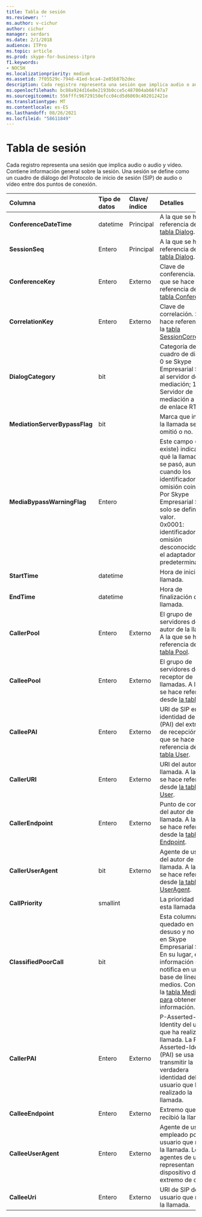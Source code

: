```yaml
---
title: Tabla de sesión
ms.reviewer: ''
ms.author: v-cichur
author: cichur
manager: serdars
ms.date: 2/1/2018
audience: ITPro
ms.topic: article
ms.prod: skype-for-business-itpro
f1.keywords:
- NOCSH
ms.localizationpriority: medium
ms.assetid: 7f05529c-794d-41ed-bca4-2e85b87b2dec
description: Cada registro representa una sesión que implica audio o audio y vídeo. Contiene información general sobre la sesión. Una sesión se define como un cuadro de diálogo del Protocolo de inicio de sesión (SIP) de audio o vídeo entre dos puntos de conexión.
ms.openlocfilehash: bc88a924d16e8e2193b0cce5c487004ab66f47a7
ms.sourcegitcommit: 556fffc96729150efcc04cd5d6069c402012421e
ms.translationtype: MT
ms.contentlocale: es-ES
ms.lasthandoff: 08/26/2021
ms.locfileid: "58611849"
---
```

# <a name="session-table"></a>Tabla de sesión
 
Cada registro representa una sesión que implica audio o audio y vídeo. Contiene información general sobre la sesión. Una sesión se define como un cuadro de diálogo del Protocolo de inicio de sesión (SIP) de audio o vídeo entre dos puntos de conexión.
  
|**Columna**|**Tipo de datos**|**Clave/índice**|**Detalles**|
|:-----|:-----|:-----|:-----|
|**ConferenceDateTime** <br/> |datetime  <br/> |Principal  <br/> |A la que se hace referencia desde la [tabla Dialog](dialog.md).  <br/> |
|**SessionSeq** <br/> |Entero  <br/> |Principal  <br/> |A la que se hace referencia desde la [tabla Dialog](dialog.md).  <br/> |
|**ConferenceKey** <br/> |Entero  <br/> |Externo  <br/> |Clave de conferencia. A la que se hace referencia desde [la tabla Conferencia](conference.md).  <br/> |
|**CorrelationKey** <br/> |Entero  <br/> |Externo  <br/> |Clave de correlación. Se hace referencia a la [tabla SessionCorrelation](sessioncorrelation.md).  <br/> |
|**DialogCategory** <br/> |bit  <br/> | <br/> |Categoría de cuadro de diálogo; 0 se Skype Empresarial Server al servidor de mediación; 1 es Servidor de mediación a puerta de enlace RTC.  <br/> |
|**MediationServerBypassFlag** <br/> |bit  <br/> ||Marca que indica si la llamada se omitió o no.  <br/> |
|**MediaBypassWarningFlag** <br/> |Entero  <br/> ||Este campo (si existe) indica por qué la llamada no se pasó, aun cuando los identificadores de omisión coincidían. Por Skype Empresarial Server, solo se define un valor.  <br/> 0x0001: identificador de omisión desconocido para el adaptador de red predeterminado.  <br/> |
|**StartTime** <br/> |datetime  <br/> | <br/> |Hora de inicio de la llamada.  <br/> |
|**EndTime** <br/> |datetime  <br/> | <br/> |Hora de finalización de la llamada.  <br/> |
|**CallerPool** <br/> |Entero  <br/> |Externo  <br/> |El grupo de servidores del autor de la llamada. A la que se hace referencia desde [la tabla Pool](pool.md).  <br/> |
|**CalleePool** <br/> |Entero  <br/> |Externo  <br/> |El grupo de servidores del receptor de llamadas. A la que se hace referencia desde [la tabla Pool](pool.md).  <br/> |
|**CalleePAI** <br/> |Entero  <br/> |Externo  <br/> |URI de SIP en la identidad de sip (PAI) del extremo de recepción. A la que se hace referencia desde [la tabla User](user-0.md).  <br/> |
|**CallerURI** <br/> |Entero  <br/> |Externo  <br/> |URI del autor de la llamada. A la que se hace referencia desde [la tabla User](user-0.md).  <br/> |
|**CallerEndpoint** <br/> |Entero  <br/> |Externo  <br/> |Punto de conexión del autor de la llamada. A la que se hace referencia desde la [tabla Endpoint](endpoint.md).  <br/> |
|**CallerUserAgent** <br/> |bit  <br/> |Externo  <br/> |Agente de usuario del autor de la llamada. A la que se hace referencia desde [la tabla UserAgent](useragent.md).  <br/> |
|**CallPriority** <br/> |smallint  <br/> ||La prioridad de esta llamada.  <br/> |
|**ClassifiedPoorCall** <br/> |bit  <br/> ||Esta columna ha quedado en desuso y no se usa en Skype Empresarial Server. En su lugar, esta información se notifica en una base de línea por medios. Consulte la [tabla MediaLine para](medialine-0.md) obtener más información. <br/> |
|**CallerPAI** <br/> |Entero  <br/> |Externo  <br/> |P-Asserted-Identity del usuario que ha realizado la llamada. La P-Asserted-Identity (PAI) se usa para transmitir la verdadera identidad del usuario que ha realizado la llamada.  <br/> |
|**CalleeEndpoint** <br/> |Entero  <br/> |Externo  <br/> |Extremo que recibió la llamada.  <br/> |
|**CalleeUserAgent** <br/> |Entero  <br/> |Externo  <br/> |Agente de usuario empleado por el usuario que recibió la llamada. Los agentes de usuario representan el dispositivo de extremo de cliente.  <br/> |
|**CalleeUri** <br/> |Entero  <br/> |Externo  <br/> |URI de SIP del usuario que recibió la llamada.  <br/> |
   

